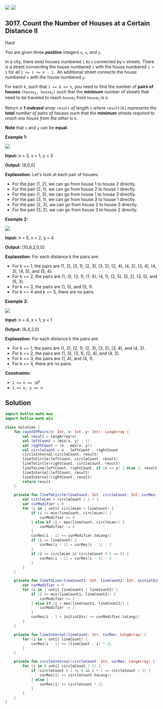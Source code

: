 [![](https://img.shields.io/github/stars/javadev/LeetCode-in-Kotlin?label=Stars&style=flat-square)](https://github.com/javadev/LeetCode-in-Kotlin)
[![](https://img.shields.io/github/forks/javadev/LeetCode-in-Kotlin?label=Fork%20me%20on%20GitHub%20&style=flat-square)](https://github.com/javadev/LeetCode-in-Kotlin/fork)

## 3017\. Count the Number of Houses at a Certain Distance II

Hard

You are given three **positive** integers `n`, `x`, and `y`.

In a city, there exist houses numbered `1` to `n` connected by `n` streets. There is a street connecting the house numbered `i` with the house numbered `i + 1` for all `1 <= i <= n - 1` . An additional street connects the house numbered `x` with the house numbered `y`.

For each `k`, such that `1 <= k <= n`, you need to find the number of **pairs of houses** <code>(house<sub>1</sub>, house<sub>2</sub>)</code> such that the **minimum** number of streets that need to be traveled to reach <code>house<sub>2</sub></code> from <code>house<sub>1</sub></code> is `k`.

Return _a **1-indexed** array_ `result` _of length_ `n` _where_ `result[k]` _represents the **total** number of pairs of houses such that the **minimum** streets required to reach one house from the other is_ `k`.

**Note** that `x` and `y` can be **equal**.

**Example 1:**

![](https://assets.leetcode.com/uploads/2023/12/20/example2.png)

**Input:** n = 3, x = 1, y = 3

**Output:** [6,0,0]

**Explanation:** Let's look at each pair of houses: 
- For the pair (1, 2), we can go from house 1 to house 2 directly. 
- For the pair (2, 1), we can go from house 2 to house 1 directly. 
- For the pair (1, 3), we can go from house 1 to house 3 directly. 
- For the pair (3, 1), we can go from house 3 to house 1 directly. 
- For the pair (2, 3), we can go from house 2 to house 3 directly. 
- For the pair (3, 2), we can go from house 3 to house 2 directly.

**Example 2:**

![](https://assets.leetcode.com/uploads/2023/12/20/example3.png)

**Input:** n = 5, x = 2, y = 4

**Output:** [10,8,2,0,0]

**Explanation:** For each distance k the pairs are: 
- For k == 1, the pairs are (1, 2), (2, 1), (2, 3), (3, 2), (2, 4), (4, 2), (3, 4), (4, 3), (4, 5), and (5, 4). 
- For k == 2, the pairs are (1, 3), (3, 1), (1, 4), (4, 1), (2, 5), (5, 2), (3, 5), and (5, 3). 
- For k == 3, the pairs are (1, 5), and (5, 1). 
- For k == 4 and k == 5, there are no pairs.

**Example 3:**

![](https://assets.leetcode.com/uploads/2023/12/20/example5.png)

**Input:** n = 4, x = 1, y = 1

**Output:** [6,4,2,0]

**Explanation:** For each distance k the pairs are: 
- For k == 1, the pairs are (1, 2), (2, 1), (2, 3), (3, 2), (3, 4), and (4, 3).
- For k == 2, the pairs are (1, 3), (3, 1), (2, 4), and (4, 2).
- For k == 3, the pairs are (1, 4), and (4, 1). 
- For k == 4, there are no pairs.

**Constraints:**

*   <code>2 <= n <= 10<sup>5</sup></code>
*   `1 <= x, y <= n`

## Solution

```kotlin
import kotlin.math.max
import kotlin.math.min

class Solution {
    fun countOfPairs(n: Int, x: Int, y: Int): LongArray {
        val result = LongArray(n)
        val leftCount = (min(x, y) - 1)
        val rightCount = (n - max(x, y))
        val circleCount = n - leftCount - rightCount
        circleInternal(circleCount, result)
        lineToCircle(leftCount, circleCount, result)
        lineToCircle(rightCount, circleCount, result)
        lineToLine(leftCount, rightCount, if (x == y) 1 else 2, result)
        lineInternal(leftCount, result)
        lineInternal(rightCount, result)
        return result
    }

    private fun lineToCircle(lineCount: Int, circleCount: Int, curRes: LongArray) {
        val circleLen = circleCount / 2 + 1
        var curModifier = 0
        for (i in 1 until circleLen + lineCount) {
            if (i <= min(lineCount, circleLen)) {
                curModifier += 4
            } else if (i > max(lineCount, circleLen)) {
                curModifier -= 4
            }
            curRes[i - 1] += curModifier.toLong()
            if (i <= lineCount) {
                curRes[i - 1] = curRes[i - 1] - 2
            }
            if (i >= circleLen && circleCount % 2 == 0) {
                curRes[i - 1] = curRes[i - 1] - 2
            }
        }
    }

    private fun lineToLine(lineCount1: Int, lineCount2: Int, initialDis: Int, curRes: LongArray) {
        var curModifier = 0
        for (i in 1 until lineCount1 + lineCount2) {
            if (i <= min(lineCount1, lineCount2)) {
                curModifier += 2
            } else if (i > max(lineCount1, lineCount2)) {
                curModifier -= 2
            }
            curRes[i - 1 + initialDis] += curModifier.toLong()
        }
    }

    private fun lineInternal(lineCount: Int, curRes: LongArray) {
        for (i in 1 until lineCount) {
            curRes[i - 1] += (lineCount - i) * 2L
        }
    }

    private fun circleInternal(circleCount: Int, curRes: LongArray) {
        for (i in 0 until circleCount / 2) {
            if (circleCount % 2 == 0 && i + 1 == circleCount / 2) {
                curRes[i] += circleCount.toLong()
            } else {
                curRes[i] += circleCount * 2L
            }
        }
    }
}
```